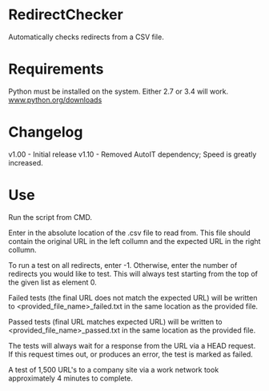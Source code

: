 RedirectChecker
===============

Automatically checks redirects from a CSV file.


Requirements
===============

Python must be installed on the system. Either 2.7 or 3.4 will work.
www.python.org/downloads


Changelog
================

v1.00 - Initial release
v1.10 - Removed AutoIT dependency; Speed is greatly increased.

Use
================

Run the script from CMD.

Enter in the absolute location of the .csv file to read from. This file should contain the original URL in the left collumn and the expected URL in the right collumn.

To run a test on all redirects, enter -1. Otherwise, enter the number of redirects you would like to test. This will always test starting from the top of the given list as element 0.

Failed tests (the final URL does not match the expected URL) will be written to <provided_file_name>_failed.txt in the same location as the provided file.

Passed tests (final URL matches expected URL) will be written to <provided_file_name>_passed.txt in the same location as the provided file.

The tests will always wait for a response from the URL via a HEAD request. If this request times out, or produces an error, the test is marked as failed.

A test of 1,500 URL's to a company site via a work network took approximately 4 minutes to complete.
